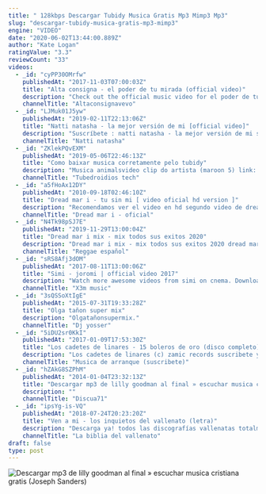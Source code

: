 ```yaml
---
title: " 128kbps Descargar Tubidy Musica Gratis Mp3 Mimp3 Mp3"
slug: "descargar-tubidy-musica-gratis-mp3-mimp3"
engine: "VIDEO"
date: "2020-06-02T13:44:00.889Z"
author: "Kate Logan"
ratingValue: "3.3"
reviewCount: "33"
videos:
  - _id: "cyPP30OMrfw"
    publishedAt: "2017-11-03T07:00:03Z"
    title: "Alta consigna - el poder de tu mirada (official video)"
    description: "Check out the official music video for el poder de tu mirada by alta consigna alta consigna - el poder de tu mirada (official music video) “no te pido"
    channelTitle: "Altaconsignavevo"
  - _id: "LJMuk01J5yw"
    publishedAt: "2019-02-11T22:13:06Z"
    title: "Natti natasha - la mejor versión de mi [official video]"
    description: "Suscríbete : natti natasha - la mejor versión de mi streamdownload iluminatti spotify: itunes:"
    channelTitle: "Natti natasha"
  - _id: "ZKlekPQvEXM"
    publishedAt: "2019-05-06T22:46:13Z"
    title: "Como baixar musica corretamente pelo tubidy"
    description: "Musica animalsvideo clip do artista (maroon 5) link: minhas redes sociais"
    channelTitle: "Tubedroidios tech"
  - _id: "a5fHoAx12DY"
    publishedAt: "2010-09-18T02:46:10Z"
    title: "Dread mar i - tu sin mi [ video oficial hd version ]"
    description: "Recomendamos ver el video en hd segundo video de dread mar i que se desprende de su reciente trabajo vivi en do, en este caso del corte tu sin mi,"
    channelTitle: "Dread mar i - oficial"
  - _id: "N4Tk98pSJ7E"
    publishedAt: "2019-11-29T13:00:04Z"
    title: "Dread mar i mix - mix todos sus exitos 2020"
    description: "Dread mar i mix - mix todos sus exitos 2020 dread mar i mix - mix todos sus exitos 2020 dread mar i mix - mix todos sus exitos 2020 dread mar i mix - mix todos"
    channelTitle: "Reggae español"
  - _id: "sRS8Afj3dOM"
    publishedAt: "2017-08-11T13:00:06Z"
    title: "Simi - joromi | official video 2017"
    description: "Watch more awesome videos from simi on cnema. Download now: x3m music presents simi&#39;s latest song joromi. Get more of simi&#39;s"
    channelTitle: "X3m music"
  - _id: "3sQSSoXtIgE"
    publishedAt: "2015-07-31T19:33:28Z"
    title: "Olga tañon super mix"
    description: "Olgatañonsupermix."
    channelTitle: "Dj yosser"
  - _id: "5iDU2sr0KkI"
    publishedAt: "2017-01-09T17:53:30Z"
    title: "Los cadetes de linares - 15 boleros de oro (disco completo)"
    description: "Los cadetes de linares (c) zamic records suscribete y comparte."
    channelTitle: "Musica de arranque (suscribete)"
  - _id: "hZAkG8SZPhM"
    publishedAt: "2014-01-04T23:32:13Z"
    title: "Descargar mp3 de lilly goodman al final » escuchar musica cristiana gratis"
    description: ""
    channelTitle: "Discua71"
  - _id: "ipsYg-is-VQ"
    publishedAt: "2018-07-24T20:23:20Z"
    title: "Ven a mi - los inquietos del vallenato (letra)"
    description: "Descarga ya! todos las discografías vallenatas totalmente gratis. Clic aqui"
    channelTitle: "La biblia del vallenato"
draft: false
type: post
---
```



![Descargar mp3 de lilly goodman al final » escuchar musica cristiana gratis (Joseph Sanders)](https://i.ytimg.com/vi/hZAkG8SZPhM/hqdefault.jpg "Descargar mp3 de lilly goodman al final » escuchar musica cristiana gratis (Harvey Park)")


<!--inArticleAds-->

<!--galleryOne-->

#### 
<!--inArticleAds-->

<!--galleryTwo-->


<!--galleryThree-->

